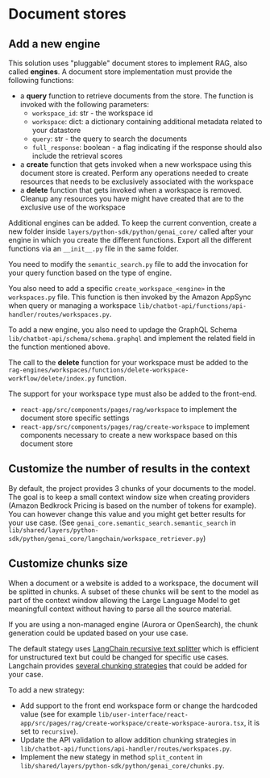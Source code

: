 # Document stores

## Add a new engine 
This solution uses "pluggable" document stores to implement RAG, also called **engines**. A document store implementation must provide the following functions:

- a **query** function to retrieve documents from the store. The function is invoked with the following parameters:
  - `workspace_id`: str - the workspace id
  - `workspace`: dict: a dictionary containing additional metadata related to your datastore
  - `query`: str - the query to search the documents
  - `full_response`: boolean - a flag indicating if the response should also include the retrieval scores
- a **create** function that gets invoked when a new workspace using this document store is created. Perform any operations needed to create resources that needs to be exclusively associated with the workspace
- a **delete** function that gets invoked when a workspace is removed. Cleanup any resources you have might have created that are to the exclusive use of the workspace

Additional engines can be added. To keep the current convention, create a new folder inside `layers/python-sdk/python/genai_core/` called after your engine in which you create the different functions. Export all the different functions via an `__init__.py` file in the same folder.

You need to modify the `semantic_search.py` file to add the invocation for your query function based on the type of engine.

You also need to add a specific `create_workspace_<engine>` in the `workspaces.py` file. This function is then invoked by the Amazon AppSync when query or managing a workspace `lib/chatbot-api/functions/api-handler/routes/workspaces.py`.

To add a new engine, you also need to updage the GraphQL Schema `lib/chatbot-api/schema/schema.graphql` and implement the related field in the function mentioned above.

The call to the **delete** function for your workspace must be added to the `rag-engines/workspaces/functions/delete-workspace-workflow/delete/index.py` function.

The support for your workspace type must also be added to the front-end.

- `react-app/src/components/pages/rag/workspace` to implement the document store specific settings
- `react-app/src/components/pages/rag/create-workspace` to implement components necessary to create a new workspace based on this document store

## Customize the number of results in the context
By default, the project provides 3 chunks of your documents to the model. The goal is to keep a small context window size when creating providers (Amazon Bedkrock Pricing is based on the number of tokens for example). You can however change this value and you might get better results for your use case. (See `genai_core.semantic_search.semantic_search` in `lib/shared/layers/python-sdk/python/genai_core/langchain/workspace_retriever.py`)

## Customize chunks size
When a document or a website is added to a workspace, the document will be splitted in chunks. A subset of these chunks will be sent to the model as part of the context window allowing the Large Language Model to get meaningfull context without having to parse all the source material.

If you are using a non-managed engine (Aurora or OpenSearch), the chunk generation could be updated based on your use case.

The default stategy uses [LangChain recursive text splitter](https://python.langchain.com/docs/how_to/recursive_text_splitter/) which is efficient for unstructured text but could be changed for specific use cases. Langchain provides [several chunking strategies](https://api.python.langchain.com/en/latest/text_splitters_api_reference.html#module-langchain_text_splitters.character) that could be added for your case.

To add a new strategy:
* Add support to the front end workspace form or change the hardcoded value (see for example `lib/user-interface/react-app/src/pages/rag/create-workspace/create-workspace-aurora.tsx`, it is set to `recursive`).
* Update the API validation to allow addition chunking strategies in `lib/chatbot-api/functions/api-handler/routes/workspaces.py`.
* Implement the new stategy in method `split_content` in `lib/shared/layers/python-sdk/python/genai_core/chunks.py`.

